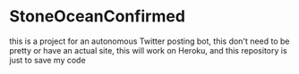 # StoneOceanConfirmed

this is a project for an autonomous Twitter posting bot, this don't need to be pretty or have an actual site, this will work on Heroku, and this repository is just to save my code
